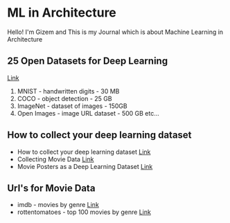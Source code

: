 # ML in Architecture

Hello! I'm Gizem and This is my Journal which is about Machine Learning in Architecture 


## 25 Open Datasets for Deep Learning

[Link](https://www.analyticsvidhya.com/blog/2018/03/comprehensive-collection-deep-learning-datasets/) 

1. MNIST - handwritten digits - 30 MB
2. COCO - object detection - 25 GB
3. ImageNet - dataset of images - 150GB
4. Open Images - image URL dataset - 500 GB
etc...

## How to collect your deep learning dataset

- How to collect your deep learning dataset [Link](https://towardsdatascience.com/how-to-collect-your-deep-learning-dataset-2e0eefc0ba24)
- Collecting Movie Data [Link](https://towardsdatascience.com/collecting-movie-data-445ca1ead8e5)
- Movie Posters as a Deep Learning Dataset [Link](https://towardsdatascience.com/movie-posters-81af5707e69a)

## Url's for Movie Data

- imdb - movies by genre [Link](https://www.imdb.com/feature/genre/?ref_=nv_ch_gr)
- rottentomatoes - top 100 movies by genre  [Link](https://www.rottentomatoes.com/top/bestofrt/top_100_western_movies/)
